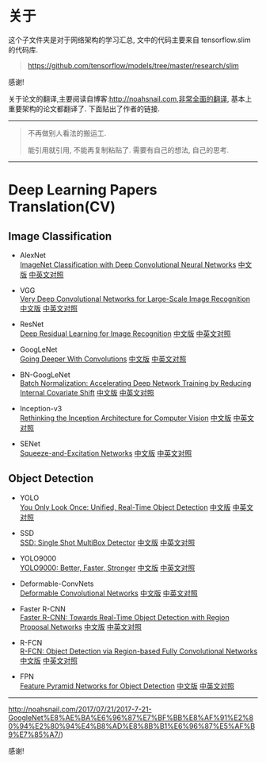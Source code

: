 # 关于

这个子文件夹是对于网络架构的学习汇总, 文中的代码主要来自 tensorflow.slim 的代码库.

> https://github.com/tensorflow/models/tree/master/research/slim

感谢!

关于论文的翻译,主要阅读自博客:http://noahsnail.com,非常全面的翻译, 基本上重要架构的论文都翻译了. 下面贴出了作者的链接.

---

> 不再做别人看法的搬运工.
>
> 能引用就引用, 不能再复制粘贴了. 需要有自己的想法, 自己的思考.

---

# Deep Learning Papers Translation(CV)


## Image Classification

* AlexNet  
[ImageNet Classification with Deep Convolutional Neural Networks](https://papers.nips.cc/paper/4824-imagenet-classification-with-deep-convolutional-neural-networks.pdf)
[中文版](http://noahsnail.com/2017/07/18/2017-7-18-AlexNet%E8%AE%BA%E6%96%87%E7%BF%BB%E8%AF%91%E2%80%94%E2%80%94%E4%B8%AD%E6%96%87%E7%89%88/)
[中英文对照](http://noahsnail.com/2017/07/04/2017-7-4-AlexNet%E8%AE%BA%E6%96%87%E7%BF%BB%E8%AF%91/)

* VGG  
[Very Deep Convolutional Networks for Large-Scale Image Recognition](https://arxiv.org/abs/1409.1556)
[中文版](http://noahsnail.com/2017/08/17/2017-8-17-VGG%E8%AE%BA%E6%96%87%E7%BF%BB%E8%AF%91%E2%80%94%E2%80%94%E4%B8%AD%E6%96%87%E7%89%88/)
[中英文对照](http://noahsnail.com/2017/08/17/2017-8-17-VGG%E8%AE%BA%E6%96%87%E7%BF%BB%E8%AF%91%E2%80%94%E2%80%94%E4%B8%AD%E8%8B%B1%E6%96%87%E5%AF%B9%E7%85%A7/)

* ResNet  
[Deep Residual Learning for Image Recognition](https://arxiv.org/abs/1512.03385)
[中文版](http://noahsnail.com/2017/07/31/2017-7-31-ResNet%E8%AE%BA%E6%96%87%E7%BF%BB%E8%AF%91%E2%80%94%E2%80%94%E4%B8%AD%E6%96%87%E7%89%88/)
[中英文对照](http://noahsnail.com/2017/07/31/2017-7-31-ResNet%E8%AE%BA%E6%96%87%E7%BF%BB%E8%AF%91%E2%80%94%E2%80%94%E4%B8%AD%E8%8B%B1%E6%96%87%E5%AF%B9%E7%85%A7/)

* GoogLeNet  
[Going Deeper With Convolutions](https://arxiv.org/abs/1409.4842)
[中文版](http://noahsnail.com/2017/07/21/2017-7-21-GoogleNet%E8%AE%BA%E6%96%87%E7%BF%BB%E8%AF%91%E2%80%94%E2%80%94%E4%B8%AD%E6%96%87%E7%89%88/)
[中英文对照](http://noahsnail.com/2017/07/21/2017-7-21-GoogleNet%E8%AE%BA%E6%96%87%E7%BF%BB%E8%AF%91%E2%80%94%E2%80%94%E4%B8%AD%E8%8B%B1%E6%96%87%E5%AF%B9%E7%85%A7/)

* BN-GoogLeNet  
[Batch Normalization: Accelerating Deep Network Training by Reducing Internal Covariate Shift](https://arxiv.org/abs/1502.03167)
[中文版](http://noahsnail.com/2017/09/04/2017-9-4-Batch%20Normalization%E8%AE%BA%E6%96%87%E7%BF%BB%E8%AF%91%E2%80%94%E2%80%94%E4%B8%AD%E6%96%87%E7%89%88/)
[中英文对照](http://noahsnail.com/2017/09/04/2017-9-4-Batch%20Normalization%E8%AE%BA%E6%96%87%E7%BF%BB%E8%AF%91%E2%80%94%E2%80%94%E4%B8%AD%E8%8B%B1%E6%96%87%E5%AF%B9%E7%85%A7/)

* Inception-v3  
[Rethinking the Inception Architecture for Computer Vision](https://arxiv.org/abs/1512.00567)
[中文版](http://noahsnail.com/2017/10/09/2017-10-9-Inception-V3%E8%AE%BA%E6%96%87%E7%BF%BB%E8%AF%91%E2%80%94%E2%80%94%E4%B8%AD%E6%96%87%E7%89%88/)
[中英文对照](http://noahsnail.com/2017/10/09/2017-10-9-Inception-V3%E8%AE%BA%E6%96%87%E7%BF%BB%E8%AF%91%E2%80%94%E2%80%94%E4%B8%AD%E8%8B%B1%E6%96%87%E5%AF%B9%E7%85%A7/)

* SENet  
[Squeeze-and-Excitation Networks](https://arxiv.org/abs/1709.01507)
[中文版](http://noahsnail.com/2017/11/20/2017-11-20-Squeeze-and-Excitation%20Networks%E8%AE%BA%E6%96%87%E7%BF%BB%E8%AF%91%E2%80%94%E2%80%94%E4%B8%AD%E6%96%87%E7%89%88/)
[中英文对照](http://noahsnail.com/2017/11/20/2017-11-20-Squeeze-and-Excitation%20Networks%E8%AE%BA%E6%96%87%E7%BF%BB%E8%AF%91%E2%80%94%E2%80%94%E4%B8%AD%E8%8B%B1%E6%96%87%E5%AF%B9%E7%85%A7/)

## Object Detection

* YOLO   
[You Only Look Once: Unified, Real-Time Object Detection](https://arxiv.org/abs/1506.02640)
[中文版](http://noahsnail.com/2017/08/02/2017-8-2-YOLO%E8%AE%BA%E6%96%87%E7%BF%BB%E8%AF%91%E2%80%94%E2%80%94%E4%B8%AD%E6%96%87%E7%89%88/)
[中英文对照](http://noahsnail.com/2017/08/02/2017-8-2-YOLO%E8%AE%BA%E6%96%87%E7%BF%BB%E8%AF%91%E2%80%94%E2%80%94%E4%B8%AD%E8%8B%B1%E6%96%87%E5%AF%B9%E7%85%A7/)

* SSD  
[SSD: Single Shot MultiBox Detector](https://arxiv.org/abs/1512.02325)
[中文版](http://noahsnail.com/2017/12/11/2017-12-11-Single%20Shot%20MultiBox%20Detector%E8%AE%BA%E6%96%87%E7%BF%BB%E8%AF%91%E2%80%94%E2%80%94%E4%B8%AD%E6%96%87%E7%89%88/)
[中英文对照](http://noahsnail.com/2017/12/11/2017-12-11-Single%20Shot%20MultiBox%20Detector%E8%AE%BA%E6%96%87%E7%BF%BB%E8%AF%91%E2%80%94%E2%80%94%E4%B8%AD%E8%8B%B1%E6%96%87%E5%AF%B9%E7%85%A7/)

* YOLO9000  
[YOLO9000: Better, Faster, Stronger](https://arxiv.org/abs/1612.08242)
[中文版](http://noahsnail.com/2017/12/26/2017-12-26-YOLO9000,%20Better,%20Faster,%20Stronger%E8%AE%BA%E6%96%87%E7%BF%BB%E8%AF%91%E2%80%94%E2%80%94%E4%B8%AD%E6%96%87%E7%89%88/)
[中英文对照](http://noahsnail.com/2017/12/26/2017-12-26-YOLO9000,%20Better,%20Faster,%20Stronger%E8%AE%BA%E6%96%87%E7%BF%BB%E8%AF%91%E2%80%94%E2%80%94%E4%B8%AD%E8%8B%B1%E6%96%87%E5%AF%B9%E7%85%A7/)

* Deformable-ConvNets  
[Deformable Convolutional Networks](https://arxiv.org/abs/1703.06211)
[中文版](http://noahsnail.com/2017/11/29/2017-11-29-Deformable%20Convolutional%20Networks%E8%AE%BA%E6%96%87%E7%BF%BB%E8%AF%91%E2%80%94%E2%80%94%E4%B8%AD%E6%96%87%E7%89%88/)
[中英文对照](http://noahsnail.com/2017/11/29/2017-11-29-Deformable%20Convolutional%20Networks%E8%AE%BA%E6%96%87%E7%BF%BB%E8%AF%91%E2%80%94%E2%80%94%E4%B8%AD%E8%8B%B1%E6%96%87%E5%AF%B9%E7%85%A7/)

* Faster R-CNN  
[Faster R-CNN: Towards Real-Time Object Detection with Region Proposal Networks](https://arxiv.org/abs/1506.01497)
[中文版](http://noahsnail.com/2018/01/03/2018-01-03-Faster%20R-CNN%E8%AE%BA%E6%96%87%E7%BF%BB%E8%AF%91%E2%80%94%E2%80%94%E4%B8%AD%E6%96%87%E7%89%88/)
[中英文对照](http://noahsnail.com/2018/01/03/2018-01-03-Faster%20R-CNN%E8%AE%BA%E6%96%87%E7%BF%BB%E8%AF%91%E2%80%94%E2%80%94%E4%B8%AD%E8%8B%B1%E6%96%87%E5%AF%B9%E7%85%A7/)

* R-FCN  
[R-FCN: Object Detection via Region-based Fully Convolutional Networks](https://arxiv.org/abs/1605.06409)
[中文版](http://noahsnail.com/2018/01/22/2018-01-22-R-FCN%E8%AE%BA%E6%96%87%E7%BF%BB%E8%AF%91%E2%80%94%E2%80%94%E4%B8%AD%E6%96%87%E7%89%88/)
[中英文对照](http://noahsnail.com/2018/01/22/2018-01-22-R-FCN%E8%AE%BA%E6%96%87%E7%BF%BB%E8%AF%91%E2%80%94%E2%80%94%E4%B8%AD%E8%8B%B1%E6%96%87%E5%AF%B9%E7%85%A7/)

* FPN  
[Feature Pyramid Networks for Object Detection](https://arxiv.org/abs/1612.03144)
[中文版](http://noahsnail.com/2018/03/20/2018-03-20-Feature%20Pyramid%20Networks%20for%20Object%20Detection%E8%AE%BA%E6%96%87%E7%BF%BB%E8%AF%91%E2%80%94%E2%80%94%E4%B8%AD%E6%96%87%E7%89%88/)
[中英文对照](http://noahsnail.com/2018/03/20/2018-03-20-Feature%20Pyramid%20Networks%20for%20Object%20Detection%E8%AE%BA%E6%96%87%E7%BF%BB%E8%AF%91%E2%80%94%E2%80%94%E4%B8%AD%E8%8B%B1%E6%96%87%E5%AF%B9%E7%85%A7/)

---

http://noahsnail.com/2017/07/21/2017-7-21-GoogleNet%E8%AE%BA%E6%96%87%E7%BF%BB%E8%AF%91%E2%80%94%E2%80%94%E4%B8%AD%E8%8B%B1%E6%96%87%E5%AF%B9%E7%85%A7/)

感谢!
